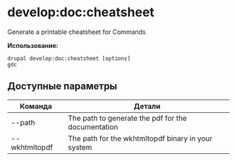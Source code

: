 # develop:doc:cheatsheet
Generate a printable cheatsheet for Commands

**Использование:**
```
drupal develop:doc:cheatsheet [options]
gdc
```

## Доступные параметры
Команда | Детали
-------|-------------
--path | The path to generate the pdf for the documentation
--wkhtmltopdf | The path for the wkhtmltopdf binary in your system
